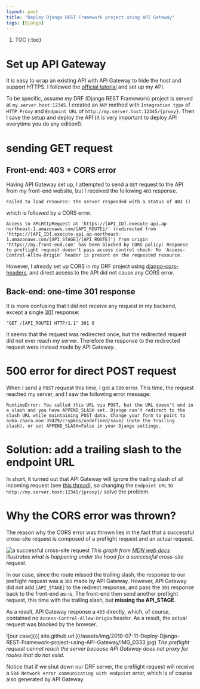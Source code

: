 ```yaml
---
layout: post
title: "Deploy Django REST Framework project using API Gateway"
tags: [Django]
---
```


1. TOC
{:toc}

# Set up API Gateway

It is easy to wrap an existing API with API Gateway to hide the host and support HTTPS.
I followed the [official tutorial](https://docs.aws.amazon.com/apigateway/latest/developerguide/api-gateway-create-api-as-simple-proxy-for-http.html)
and set up my API.

To be specific, assume my DRF (Django REST Framework) project is served at `my.server.host:12345`. 
I created an `ANY` method with `Integration type` of `HTTP Proxy` and 
`Endpoint URL` of `http://my.server.host:12345/{proxy}`. 
Then I save the setup and deploy the API 
(it is very important to deploy API everytime you do any edition!).

# sending GET request

## Front-end: 403 + CORS error

Having API Gateway set up, I attempted to send a `GET` request to the API from my front-end website,
but I received the following `403` response.

```
Failed to load resource: the server responded with a status of 403 ()
```

which is followed by a CORS error.

```
Access to XMLHttpRequest at 'https://[API_ID].execute-api.ap-northeast-1.amazonaws.com/[API_ROUTE]/' (redirected from 'https://[API_ID].execute-api.ap-northeast-1.amazonaws.com/[API_STAGE]/[API_ROUTE]') from origin 'https://my.front-end.com' has been blocked by CORS policy: Response to preflight request doesn't pass access control check: No 'Access-Control-Allow-Origin' header is present on the requested resource.
```

However, I already set up CORS in my DRF project using [django-cors-headers](https://github.com/ottoyiu/django-cors-headers),
and direct access to the API did not cause any CORS error.

## Back-end: one-time 301 response

It is more confusing that I did not receive any request in my backend,
except a single [301](https://en.wikipedia.org/wiki/HTTP_301) response: 

```
"GET /[API_ROUTE] HTTP/1.1" 301 0
```

it seems that the request was redirected once, but the redirected request did not ever reach my server. 
Therefore the response to the redirected request were instead made by API Gateway.

# 500 error for direct POST request

When I send a `POST` request this time, I got a `500` error.
This time, the request reached my server, and I saw the following error message:

```
RuntimeError: You called this URL via POST, but the URL doesn't end in a slash and you have APPEND_SLASH set. Django can't redirect to the slash URL while maintaining POST data. Change your form to point to aoba.chara.moe:39429/crypkos/undefined/save/ (note the trailing slash), or set APPEND_SLASH=False in your Django settings.
```

# Solution: add a trailing slash to the endpoint URL

In short, it turned out that API Gateway will ignore the trailing slash of all incoming request (see [this thread](https://forums.aws.amazon.com/thread.jspa?messageID=749625)),
so changing the `Endpoint URL` to `http://my.server.host:12345/{proxy}/` solve the problem.

# Why the CORS error was thrown?

The reason why the CORS error was thrown lies in the fact that a successful cross-site request is composed of a preflight request and an actual request.

![a successful cross-site request](https://mdn.mozillademos.org/files/16753/preflight_correct.png)
*This graph from [MDN web docs](https://developer.mozilla.org/en-US/docs/Web/HTTP/CORS) illustrates what is happening under the hood for a successful cross-site request.*

In our case, since the route missed the trailing slash,
the response to our preflight request was a `301` made by API Gateway.
However, API Gateway did not add `[API_STAGE]` to the redirect response, 
and pass the `301` response back to the front-end as-is.
The front-end then send another preflight request, this time with the trailing slash, but **missing the API_STAGE**.

As a result, API Gateway response a `403` directly,
which, of course, contained no `Access-Control-Allow-Origin` header. 
As a result, the actual request was blocked by the browser.

![our case]({{ site.github.url }}/assets/img/2019-07-11-Deploy-Django-REST-Framework-project-using-API-Gateway/IMG_0333.jpg)
*The preflight request cannot reach the server because API Gateway does not proxy for routes that do not exist.*

Notice that if we shut down our DRF server, the preflight request will receive a `504 Network error communicating with endpoint` error,
which is of course also generated by API Gateway.



